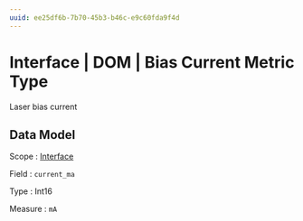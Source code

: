 ```yaml
---
uuid: ee25df6b-7b70-45b3-b46c-e9c60fda9f4d
---
```

# Interface | DOM | Bias Current Metric Type

Laser bias current

## Data Model

Scope
: [Interface](../../metric-scopes-reference/interface.md)

Field
: `current_ma`

Type
: Int16

Measure
: `mA`
